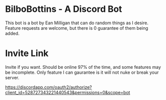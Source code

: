 # BilboBottins - A Discord Bot
This bot is a bot by Ean Milligan that can do random things as I desire.  Feature requests are welcome, but there is 0 guarantee of them being added.


# Invite Link
Invite if you want.  Should be online 97% of the time, and some features may be incomplete.  Only feature I can gaurantee is it will not nuke or break your server.

https://discordapp.com/oauth2/authorize?client_id=528727343221440543&permissions=0&scope=bot
